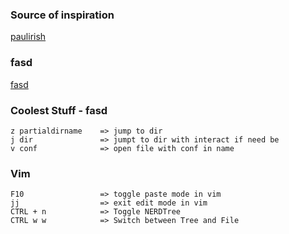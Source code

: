 ### Source of inspiration
[paulirish](https://github.com/paulirish/dotfiles)

### fasd
[fasd](https://github.com/clvv/fasd)

### Coolest Stuff - fasd
    z partialdirname    => jump to dir
    j dir               => jumpt to dir with interact if need be
    v conf              => open file with conf in name

### Vim
    F10                 => toggle paste mode in vim
    jj                  => exit edit mode in vim
    CTRL + n            => Toggle NERDTree
    CTRL w w            => Switch between Tree and File
